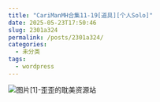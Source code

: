 ```yaml
---
title: "CariManMH合集11-19[道具][个人Solo]"
date: 2025-05-23T17:50:46
slug: 2301a324
permalink: /posts/2301a324/
categories:
  - 未分类
tags:
  - wordpress
---
```


![图片[1]-歪歪的耽美资源站](/images/wp/2301a324-fd68bc1b.jpg)
